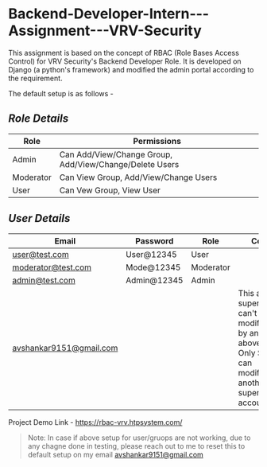 # Backend-Developer-Intern---Assignment---VRV-Security
This assignment is based on the concept of RBAC (Role Bases Access Control) for VRV Security's Backend Developer Role. It is developed on Django (a python's framework) and modified the admin portal according to the requirement. 

The default setup is as follows -
## _Role Details_
| Role | Permissions |
| ---- | ---- |
| Admin | Can Add/View/Change Group, Add/View/Change/Delete Users |
| Moderator | Can View Group, Add/View/Change Users |
| User | Can Vew Group, View User |

## _User Details_
| Email | Password | Role | Comment |
| ----- | ----- | ----- | ---- |
| user@test.com | User@12345 | User |
| moderator@test.com | Mode@12345 | Moderator | 
| admin@test.com | Admin@12345 | Admin | 
| avshankar9151@gmail.com | | | This account is superuser and can't be modified/deleted by anyother above users. Only Superuser can modify/delete another superuser's account. |

Project Demo Link - https://rbac-vrv.htpsystem.com/

> Note: In case if above setup for user/gruops are not working, due to any chagne done in testing, please reach out to me to reset this to default setup on my email avshankar9151@gmail.com
